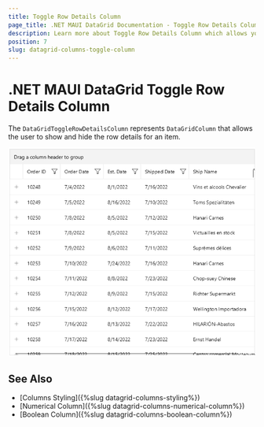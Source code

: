 ```yaml
---
title: Toggle Row Details Column
page_title: .NET MAUI DataGrid Documentation - Toggle Row Details Column
description: Learn more about Toggle Row Details Column which allows you to show and hide the row details in the DataGrid control.
position: 7
slug: datagrid-columns-toggle-column
---
```


# .NET MAUI DataGrid Toggle Row Details Column

The `DataGridToggleRowDetailsColumn` represents `DataGridColumn` that allows the user to show and hide the row details for an item.

![DataGrid Toggle Row Details Column](images/datagrid-row-details.gif)

## See Also

- [Columns Styling]({%slug datagrid-columns-styling%})
- [Numerical Column]({%slug datagrid-columns-numerical-column%})
- [Boolean Column]({%slug datagrid-columns-boolean-column%})